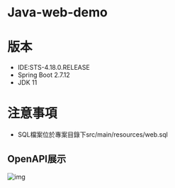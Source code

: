 # Java-web-demo

# 版本
* IDE:STS-4.18.0.RELEASE
* Spring Boot 2.7.12
* JDK 11

# 注意事項
* SQL檔案位於專案目錄下src/main/resources/web.sql

## OpenAPI展示
![img](https://github.com/jerome1103/java-web/assets/87421348/c6489e1e-9a27-4423-a1e3-20ba565e3e55)
